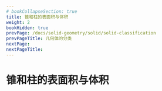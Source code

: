 ```yaml
---
# bookCollapseSection: true
title: 锥和柱的表面积与体积
weight: 2
bookHidden: true
prevPage: /docs/solid-geometry/solid/solid-classification
prevPageTitle: 几何体的分类
nextPage: 
nextPageTitle: 
---
```


# 锥和柱的表面积与体积

